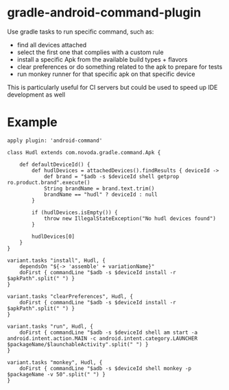 gradle-android-command-plugin
=============================

Use gradle tasks to run specific command, such as:

- find all devices attached
- select the first one that complies with a custom rule
- install a specific Apk from the available build types + flavors
- clear preferences or do something related to the apk to prepare for tests
- run monkey runner for that specific apk on that specific device


This is particularly useful for CI servers but could be used to speed up IDE development as well

Example
=============================

```
apply plugin: 'android-command'

class Hudl extends com.novoda.gradle.command.Apk {

    def defaultDeviceId() {
        def hudlDevices = attachedDevices().findResults { deviceId ->
            def brand = "$adb -s $deviceId shell getprop ro.product.brand".execute()
            String brandName = brand.text.trim()
            brandName == "hudl" ? deviceId : null
        }

        if (hudlDevices.isEmpty()) {
            throw new IllegalStateException("No hudl devices found")
        }

        hudlDevices[0]
    }
}

variant.tasks "install", Hudl, {
    dependsOn "${-> 'assemble' + variationName}"
    doFirst { commandLine "$adb -s $deviceId install -r $apkPath".split(" ") }
}

variant.tasks "clearPreferences", Hudl, {
    doFirst { commandLine "$adb -s $deviceId install -r $apkPath".split(" ") }
}

variant.tasks "run", Hudl, {
    doFirst { commandLine "$adb -s $deviceId shell am start -a android.intent.action.MAIN -c android.intent.category.LAUNCHER $packageName/$launchableActivity".split(" ") }
}

variant.tasks "monkey", Hudl, {
    doFirst { commandLine "$adb -s $deviceId shell monkey -p $packageName -v 50".split(" ") }
}
```
